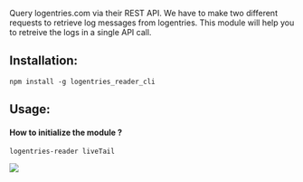 Query logentries.com via their REST API. We have to make two different requests to 
retrieve log messages from logentries. This module will help you to retreive the logs
in a single API call.

## Installation: 
```npm install -g logentries_reader_cli```

## Usage:

#### How to initialize the module ?

```angular2
logentries-reader liveTail
```


![](https://github.com/Shankar-IBM-ISL-Developer/logentries_reader_cli/blob/master/image.png)


